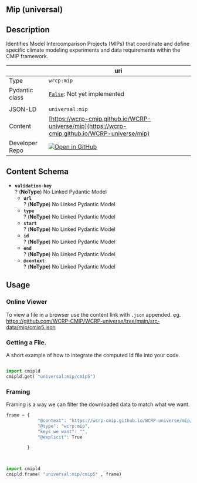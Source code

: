

<section id="description">

# Mip  (universal)

## Description
Identifies Model Intercomparison Projects (MIPs) that coordinate and define specific climate modeling experiments and data requirements within the CMIP framework.

</section>



<section id="info">

|  | uri |
| --- | --- |
| Type | `wrcp:mip` |
| Pydantic class | [`False`](https://github.com/ESGF/esgf-vocab/blob/main/src/esgvoc/api/data_descriptors/False.py):  Not yet implemented |
| | |
| JSON-LD | `universal:mip` |
| Content | [https://wcrp-cmip.github.io/WCRP-universe/mip](https://wcrp-cmip.github.io/WCRP-universe/mip) |
| Developer Repo | [![Open in GitHub](https://img.shields.io/badge/Open-GitHub-blue?logo=github&style=flat-square)](https://github.com/WCRP-CMIP/WCRP-universe/tree/main/src-data/mip) |


</section>
    
<section id="schema">

## Content Schema

- **`validation-key`**  
  ? (**NoType**)
  No Linked Pydantic Model 
  - **`url`**  
  ? (**NoType**)
  No Linked Pydantic Model 
  - **`type`**  
  ? (**NoType**)
  No Linked Pydantic Model 
  - **`start`**  
  ? (**NoType**)
  No Linked Pydantic Model 
  - **`id`**  
  ? (**NoType**)
  No Linked Pydantic Model 
  - **`end`**  
  ? (**NoType**)
  No Linked Pydantic Model 
  - **`@context`**  
  ? (**NoType**)
  No Linked Pydantic Model 
  




</section>   

<section id="usage">

## Usage

### Online Viewer 
To view a file in a browser use the content link with `.json` appended. eg. https://github.com/WCRP-CMIP/WCRP-universe/tree/main/src-data/mip/cmip5.json

### Getting a File. 

A short example of how to integrate the computed ld file into your code. 

```python

import cmipld
cmipld.get( "universal:mip/cmip5")

```

### Framing
Framing is a way we can filter the downloaded data to match what we want. 
```js
frame = {
            "@context": "https://wcrp-cmip.github.io/WCRP-universe/mip/_context_",
            "@type": "wcrp:mip",
            "keys we want": "",
            "@explicit": True

        }
        
```

```python

import cmipld
cmipld.frame( "universal:mip/cmip5" , frame)

```
</section>

    